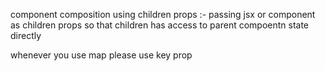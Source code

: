 component composition using children props :- 
passing jsx or component as children props so that children has access to parent compoentn state directly


whenever you use map please use key prop